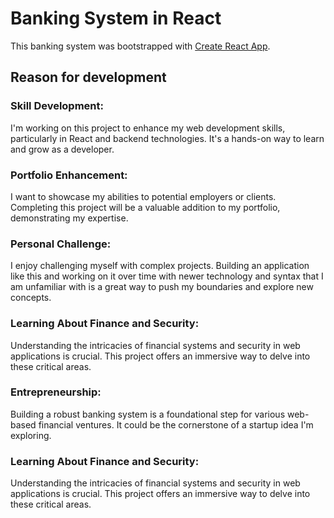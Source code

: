 # Banking System in React

This banking system was bootstrapped with [Create React App](https://github.com/facebook/create-react-app).

## Reason for development

### Skill Development:
I'm working on this project to enhance my web development skills, particularly in React and backend technologies. It's a hands-on way to learn and grow as a developer.

### Portfolio Enhancement:
I want to showcase my abilities to potential employers or clients. Completing this project will be a valuable addition to my portfolio, demonstrating my expertise.

### Personal Challenge:
I enjoy challenging myself with complex projects. Building an application like this and working on it over time with newer technology and syntax that I am unfamiliar with 
is a great way to push my boundaries and explore new concepts.

### Learning About Finance and Security:
Understanding the intricacies of financial systems and security in web applications is crucial. This project offers an immersive way to delve into these critical areas.

### Entrepreneurship: 

Building a robust banking system is a foundational step for various web-based financial ventures. It could be the cornerstone of a startup idea I'm exploring.

### Learning About Finance and Security: 

Understanding the intricacies of financial systems and security in web applications is crucial. This project offers an immersive way to delve into these critical areas.
